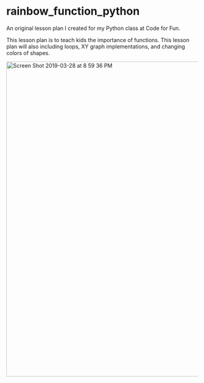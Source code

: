 # rainbow_function_python
An original lesson plan I created for my Python class at Code for Fun. 

This lesson plan is to teach kids the importance of functions. This lesson plan will also including loops, XY graph implementations, and changing colors of shapes. 

<img width="825" alt="Screen Shot 2019-03-28 at 8 59 36 PM" src="https://user-images.githubusercontent.com/16840579/55208709-73240800-519c-11e9-8f06-b0283eb2756a.png">

